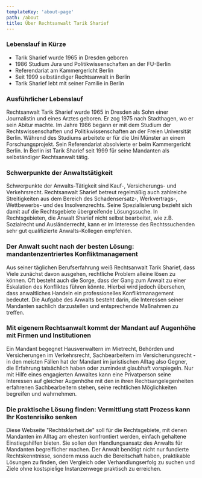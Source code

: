 ```yaml
---
templateKey: 'about-page'
path: /about
title: Über Rechtsanwalt Tarik Sharief
---
```

### Lebenslauf in Kürze
- Tarik Sharief wurde 1965 in Dresden geboren
- 1986 Studium Jura und Politikwissenschaften an der FU-Berlin
- Referendariat am Kammergericht Berlin
- Seit 1999 selbständiger Rechtsanwalt in Berlin
- Tarik Sharief lebt mit seiner Familie in Berlin

### Ausführlicher Lebenslauf
Rechtsanwalt Tarik Sharief wurde 1965 in Dresden als Sohn einer Journalistin und eines Arztes geboren. Er zog 1975 nach Stadthagen, wo er sein Abitur machte. Im Jahre 1986 begann er mit dem Studium der Rechtswissenschaften und Politikwissenschaften an der Freien Universität Berlin. Während des Studiums arbeitete er für die Uni Münster an einem Forschungsprojekt. Sein Referendariat absolvierte er beim Kammergericht Berlin. In Berlin ist Tarik Sharief seit 1999 für seine Mandanten als selbständiger Rechtsanwalt tätig.

### Schwerpunkte der Anwaltstätigkeit
Schwerpunkte der Anwalts-Tätigkeit sind Kauf-, Versicherungs- und Verkehrsrecht. Rechtsanwalt Sharief betreut regelmäßig auch zahlreiche Streitigkeiten aus dem Bereich des Schadensersatz-, Werkvertrags-, Wettbewerbs- und des Insolvenzrechts. Seine Spezialisierung bezieht sich damit auf die Rechtsgebiete übergreifende Lösungssuche. In Rechtsgebieten, die Anwalt Sharief nicht selbst bearbeitet, wie z.B. Sozialrecht und Ausländerrecht, kann er im Interesse des Rechtssuchenden sehr gut qualifizierte Anwalts-Kollegen empfehlen.

### Der Anwalt sucht nach der besten Lösung: mandantenzentriertes Konfliktmanagement
Aus seiner täglichen Berufserfahrung weiß Rechtsanwalt Tarik Sharief, dass Viele zunächst davon ausgehen, rechtliche Problem alleine lösen zu können. Oft besteht auch die Sorge, dass der Gang zum Anwalt zu einer Eskalation des Konfliktes führen könnte. Hierbei wird jedoch übersehen, dass anwaltliches Handeln ein professionelles Konfliktmanagement bedeutet. Die Aufgabe des Anwalts besteht darin, die Interessen seiner Mandanten sachlich darzustellen und entsprechende Maßnahmen zu treffen.

### Mit eigenem Rechtsanwalt kommt der Mandant auf Augenhöhe mit Firmen und Institutionen
Ein Mandant begegnet Hausverwaltern im Mietrecht, Behörden und Versicherungen im Verkehrsrecht, Sachbearbeitern im Versicherungsrecht - in den meisten Fällen hat der Mandant im juristischen Alltag also Gegner, die Erfahrung tatsächlich haben oder zumindest glaubhaft vorspiegeln. Nur mit Hilfe eines engagierten Anwaltes kann eine Privatperson seine Interessen auf gleicher Augenhöhe mit den in ihren Rechtsangelegenheiten erfahrenen Sachbearbeitern stehen, seine rechtlichen Möglichkeiten begreifen und wahrnehmen.

### Die praktische Lösung finden: Vermittlung statt Prozess kann Ihr Kostenrisiko senken
Diese Webseite "Rechtsklarheit.de" soll für die Rechtsgebiete, mit denen Mandanten im Alltag am ehesten konfrontiert werden, einfach gehaltene Einstiegshilfen bieten. Sie sollen den Handlungsansatz des Anwalts für Mandanten begreiflicher machen. Der Anwalt benötigt nicht nur fundierte Rechtskenntnisse, sondern muss auch die Bereitschaft haben, praktikable Lösungen zu finden, den Vergleich oder Verhandlungserfolg zu suchen und Ziele ohne kostspielige Instanzenwege praktisch zu erreichen.
